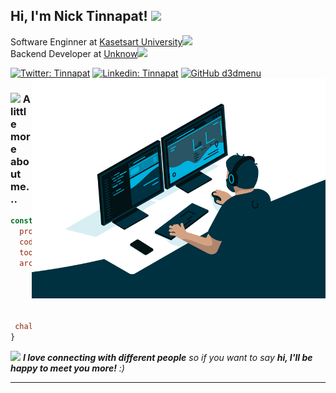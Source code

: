 <h2> Hi, I'm Nick Tinnapat! <img src="https://media.giphy.com/media/mGcNjsfWAjY5AEZNw6/giphy.gif" width="50"></h2>

<p>Software Enginner at <a href="https://www.src.ku.ac.th/">Kasetsart University</a><img src="https://media.giphy.com/media/fYSnHlufseco8Fh93Z/giphy.gif" width="30"></br>Backend Developer at <a href="https://www.localhost.com">Unknow</a><img src="https://media.giphy.com/media/WUlplcMpOCEmTGBtBW/giphy.gif" width="30"> 
</p>

[![Twitter: Tinnapat](https://img.shields.io/twitter/follow/Tinnapat?style=social)](https://twitter.com/Unknow_account)
[![Linkedin: Tinnapat](https://img.shields.io/badge/-Tinnapat-blue?style=flat-square&logo=Linkedin&logoColor=white&link=https://www.linkedin.com/in/unknowaccount/)](https://www.linkedin.com/in/thaianebraga/)
[![GitHub d3dmenu](https://img.shields.io/github/followers/d3dmenu?label=follow&style=social)](https://github.com/d3dmenu)
<img align='right' src="code.gif" width="470">

### <img src="https://media.giphy.com/media/VgCDAzcKvsR6OM0uWg/giphy.gif" width="50"> A little more about me...  

```javascript
const thai = {
  pronouns: "he",
  code: [Javascript, HTML, CSS, C#, Python, VB.NET],
  tools: [React, Node, Styled-Components, Docker],
  architecture: [
        "microservices", 
        "event-driven", 
        "design system pattern"
        ],

 challenge: "I am doing the #365DaysOfCode challenge focused on python"
}
```

<img src="https://media.giphy.com/media/LnQjpWaON8nhr21vNW/giphy.gif" width="60"> <em><b>I love connecting with different people</b> so if you want to say <b>hi, I'll be happy to meet you more!</b> :)</em>

---
